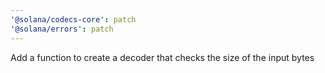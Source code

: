 ```yaml
---
'@solana/codecs-core': patch
'@solana/errors': patch
---
```


Add a function to create a decoder that checks the size of the input bytes
